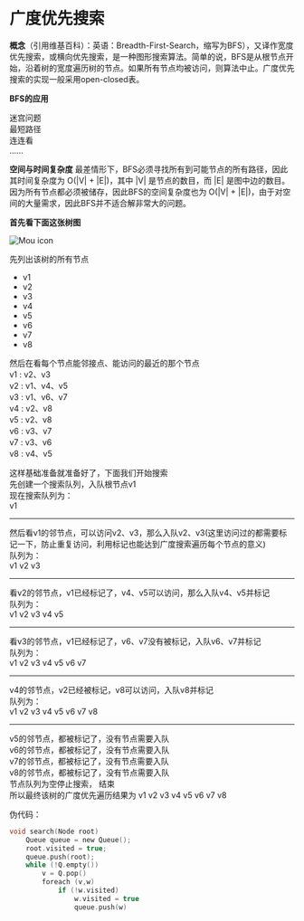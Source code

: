# 广度优先搜索
**概念**（引用维基百科）：英语：Breadth-First-Search，缩写为BFS），又译作宽度优先搜索，或横向优先搜索，是一种图形搜索算法。简单的说，BFS是从根节点开始，沿着树的宽度遍历树的节点。如果所有节点均被访问，则算法中止。广度优先搜索的实现一般采用open-closed表。

**BFS的应用**

迷宫问题<br />
最短路径<br />
连连看</br >
......

**空间与时间复杂度**
最差情形下，BFS必须寻找所有到可能节点的所有路径，因此其时间复杂度为 O(|V| + |E|)，其中 |V| 是节点的数目，而 |E| 是图中边的数目。
因为所有节点都必须被储存，因此BFS的空间复杂度也为 O(|V| + |E|)，由于对空间的大量需求，因此BFS并不适合解非常大的问题。

**首先看下面这张树图**

![Mou icon](http://ocaya4boy.bkt.clouddn.com/imageWechatIMG6.jpeg?imageView2/1/w/200/h/250)


先列出该树的所有节点

* v1
* v2
* v3
* v4
* v5
* v6
* v7
* v8

然后在看每个节点能邻接点、能访问的最近的那个节点<br />
v1 : v2、v3<br />
v2 : v1、v4、v5<br />
v3 : v1、v6、v7<br />
v4 : v2、v8<br />
v5 : v2、v8<br />
v6 : v3、v7<br />
v7 : v3、v6<br />
v8 : v4、v5<br />

这样基础准备就准备好了，下面我们开始搜索<br />
先创建一个搜索队列，入队根节点v1<br />
现在搜索队列为：<br />
v1
***
然后看v1的邻节点，可以访问v2、v3，那么入队v2、v3(这里访问过的都需要标记一下，防止重复访问，利用标记也能达到广度搜索遍历每个节点的意义)<br />
队列为：<br />
v1 v2 v3
***
看v2的邻节点，v1已经标记了，v4、v5可以访问，那么入队v4、v5并标记<br />
队列为：<br />
v1 v2 v3 v4 v5
***
看v3的邻节点，v1已经标记了，v6、v7没有被标记，入队v6、v7并标记<br />
队列为：<br />
v1 v2 v3 v4 v5 v6 v7
***
v4的邻节点，v2已经被标记，v8可以访问，入队v8并标记<br />
队列为：<br />
v1 v2 v3 v4 v5 v6 v7 v8
***
v5的邻节点，都被标记了，没有节点需要入队<br />
v6的邻节点，都被标记了，没有节点需要入队<br />
v7的邻节点，都被标记了，没有节点需要入队<br />
v8的邻节点，都被标记了，没有节点需要入队<br />
节点队列为空停止搜索，
结束<br />
所以最终该树的广度优先遍历结果为 v1 v2 v3 v4 v5 v6 v7 v8

伪代码：

```c
void search(Node root) 
	Queue queue = new Queue();
	root.visited = true;
	queue.push(root);
	while (!Q.empty())
		v = Q.pop()
		foreach (v,w)
			if (!w.visited) 
				w.visited = true
				queue.push(w)

```


